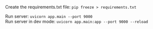 

Create the requirements.txt file:
`pip freeze > requirements.txt`


Run server: `uvicorn app.main --port 9000` <br>
Run server in dev mode: `uvicorn app.main:app --port 9000 --reload`

 